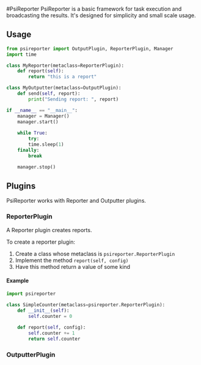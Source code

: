 #PsiReporter
PsiReporter is a basic framework for task execution and broadcasting the results. It's designed for simplicity and small scale usage.

## Usage
```py
from psireporter import OutputPlugin, ReporterPlugin, Manager
import time

class MyReporter(metaclass=ReporterPlugin):
    def report(self):
        return "this is a report"

class MyOutputter(metaclass=OutputPlugin):
    def send(self, report):
        print("Sending report: ", report)

if __name__ == "__main__":
    manager = Manager()
    manager.start()
    
    while True:
    	try:
	    time.sleep(1) 
	finally:
	    break

    manager.stop()
```

## Plugins

PsiReporter works with Reporter and Outputter plugins.

### ReporterPlugin

A Reporter plugin creates reports. 

To create a reporter plugin:

1. Create a class whose metaclass is `psireporter.ReporterPlugin`
2. Implement the method `report(self, config)`
3. Have this method return a value of some kind

#### Example

```py
import psireporter

class SimpleCounter(metaclass=psireporter.ReporterPlugin):
    def __init__(self):
        self.counter = 0
        
    def report(self, config):
        self.counter += 1
        return self.counter
```

### OutputterPlugin